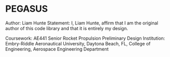 # PEGASUS
Author: Liam Hunte
Statement: I, Liam Hunte, affirm that I am the original author of this code library and that it is entirely my design.

Coursework: AE441 Senior Rocket Propulsion Preliminary Design
Institution: Embry-Riddle Aeronautical University, Daytona Beach, FL, College of Engineering, Aerospace Engineering Department
